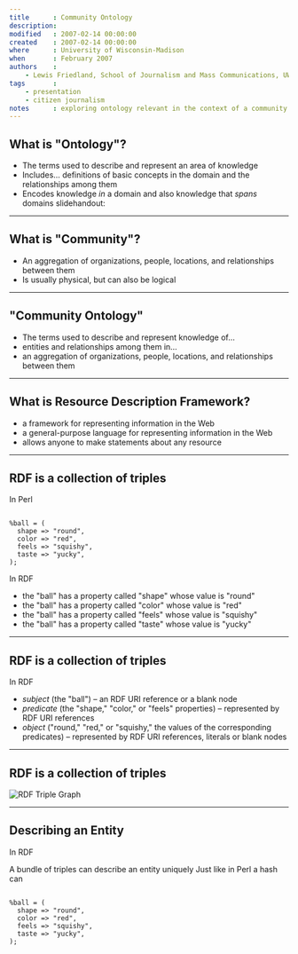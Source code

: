 ```yaml
---
title      : Community Ontology
description: 
modified   : 2007-02-14 00:00:00
created    : 2007-02-14 00:00:00
where      : University of Wisconsin-Madison
when       : February 2007
authors    : 
    - Lewis Friedland, School of Journalism and Mass Communications, UW-Madison
tags       :
    - presentation
    - citizen journalism
notes      : exploring ontology relevant in the context of a community.
---
```


## What is "Ontology"?

* The terms used to describe and represent an area of knowledge
* Includes… definitions of basic concepts in the domain and the relationships among them
* Encodes knowledge *in* a domain and also knowledge that *spans* domains
slidehandout:

---

## What is "Community"?

* An aggregation of organizations, people, locations, and relationships between them
* Is usually physical, but can also be logical

---

## "Community Ontology"

* The terms used to describe and represent knowledge of…
* entities and relationships among them in…
* an aggregation of organizations, people, locations, and relationships between them

---

## What is Resource Description Framework?

* a framework for representing information in the Web
* a general-purpose language for representing information in the Web
* allows anyone to make statements about any resource

---

## RDF is a collection of triples

In Perl
<pre><code>
%ball = (
  shape => "round",
  color => "red",
  feels => "squishy",
  taste => "yucky",
);
</code></pre>

In RDF

* the "ball" has a property called "shape" whose value is "round"
* the "ball" has a property called "color" whose value is "red"
* the "ball" has a property called "feels" whose value is "squishy"
* the "ball" has a property called "taste" whose value is "yucky"

---

## RDF is a collection of triples

In RDF

* *subject* (the "ball") &ndash; an RDF URI reference or a blank node
* *predicate* (the "shape," "color," or "feels" properties) &ndash; represented by RDF URI references
* *object* ("round," "red," or "squishy," the values of the corresponding predicates) &ndash; represented by RDF URI references, literals or blank nodes

---

## RDF is a collection of triples

![RDF Triple Graph](rdf_triple_graph.png)

---

## Describing an Entity

In RDF

A bundle of triples can describe an entity uniquely
Just like in Perl a hash can
<pre><code>
%ball = (
  shape => "round",
  color => "red",
  feels => "squishy",
  taste => "yucky",
);
</code></pre>
